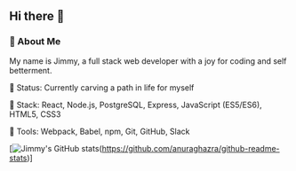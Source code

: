## Hi there 👋

<!--
**Jimmy-Vu/jimmy-vu** is a ✨ _special_ ✨ repository because its `README.md` (this file) appears on your GitHub profile.

Here are some ideas to get you started:

- 🔭 I’m currently working on ...
- 🌱 I’m currently learning ...
- 👯 I’m looking to collaborate on ...
- 🤔 I’m looking for help with ...
- 💬 Ask me about ...
- 📫 How to reach me: ...
- 😄 Pronouns: ...
- ⚡ Fun fact: ...
-->
### 💾 About Me
My name is Jimmy, a full stack web developer with a joy for coding and self betterment.

🌆 Status: Currently carving a path in life for myself

🚀 Stack: React, Node.js, PostgreSQL, Express, JavaScript (ES5/ES6), HTML5, CSS3

📐 Tools: Webpack, Babel, npm, Git, GitHub, Slack

[![Jimmy's GitHub stats](https://github-readme-stats.vercel.app/api?username=Jimmy-Vu&count_private=true)(https://github.com/anuraghazra/github-readme-stats)]
